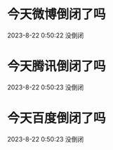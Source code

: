 # 今天微博倒闭了吗

2023-8-22 0:50:22 没倒闭

# 今天腾讯倒闭了吗

2023-8-22 0:50:23 没倒闭

# 今天百度倒闭了吗

2023-8-22 0:50:23 没倒闭

